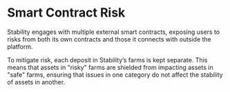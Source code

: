 # Smart Contract Risk

Stability engages with multiple external smart contracts, exposing users to risks from both its own contracts and those it connects with outside the platform.

To mitigate risk, each deposit in Stability’s farms is kept separate. This means that assets in "risky" farms are shielded from impacting assets in "safe" farms, ensuring that issues in one category do not affect the stability of assets in another.
